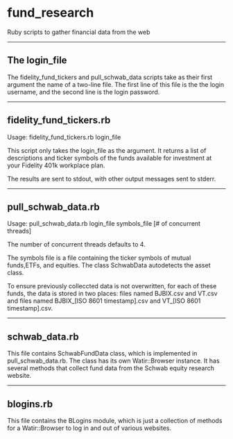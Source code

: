 fund_research
=============

Ruby scripts to gather financial data from the web


--------------
The login_file
--------------

The fidelity_fund_tickers and pull_schwab_data scripts take as their first
argument the name of a two-line file. The first line of this file is the the 
login username, and the second line is the login password.


------------------------
fidelity_fund_tickers.rb
------------------------

Usage: fidelity_fund_tickers.rb login_file

This script only takes the login_file as the argument. It returns a list of
descriptions and ticker symbols of the funds available for investment at your
Fidelity 401k workplace plan.

The results are sent to stdout, with other output messages sent to stderr.


------------------------
pull_schwab_data.rb
------------------------

Usage: pull_schwab_data.rb login_file symbols_file [# of concurrent threads]

The number of concurrent threads defaults to 4.

The symbols file is a file containing the ticker symbols of mutual funds,ETFs,
and equities. The class SchwabData autodetects the asset class.

To ensure previously colleccted data is not overwritten, for each of these
funds, the data is stored in two places: files named  BJBIX.csv and VT.csv and
files named BJBIX_[ISO 8601 timestamp].csv and VT_[ISO 8601 timestamp].csv.


-------------------
schwab_data.rb
-------------------

This file contains SchwabFundData class, which is implemented in 
pull_schwab_data.rb. The class has its own Watir::Browser instance. It has
several methods that collect fund data from the Schwab equity research website.


----------
blogins.rb
----------

This file contains the BLogins module, which is just a collection of methods
for a Watir::Browser to log in and out of various websites.
